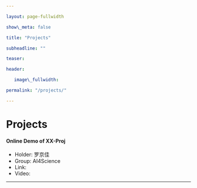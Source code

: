 ```yaml
---

layout: page-fullwidth

show\_meta: false

title: "Projects"

subheadline: ""

teaser: 

header:

   image\_fullwidth: 

permalink: "/projects/"

---
```


# Projects


#### Online Demo of XX-Proj
+ Holder:   罗京佳
+ Group:    AI4Science
+ Link:     
+ Video:    

---








